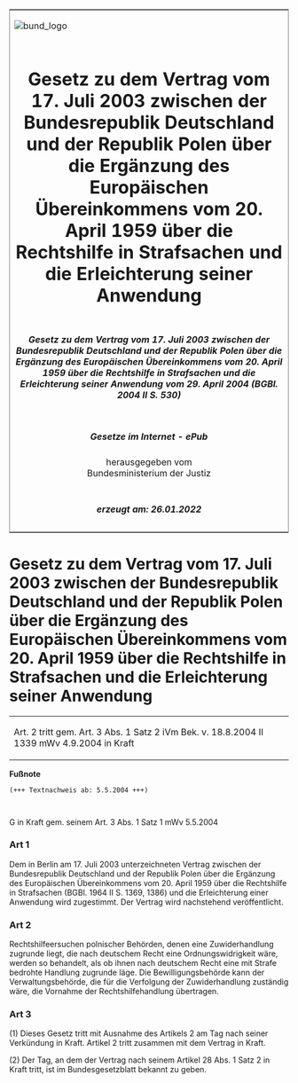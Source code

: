 <span id="DECKBLATT.html"></span>

<table border="0" frame="border" width="100%">

<tr valign="top">

<td align="left">

![bund\_logo](BfJ_2021_Web_de_de.gif)

</td>

<td align="right">

 

</td>

</tr>

<tr align="center" valign="middle">

<td colspan="2">

# Gesetz zu dem Vertrag vom 17. Juli 2003 zwischen der Bundesrepublik Deutschland und der Republik Polen über die Ergänzung des Europäischen Übereinkommens vom 20. April 1959 über die Rechtshilfe in Strafsachen und die Erleichterung seiner Anwendung

</td>

</tr>

<tr align="center" valign="middle">

<td colspan="2">

##### Gesetz zu dem Vertrag vom 17. Juli 2003 zwischen der Bundesrepublik Deutschland und der Republik Polen über die Ergänzung des Europäischen Übereinkommens vom 20. April 1959 über die Rechtshilfe in Strafsachen und die Erleichterung seiner Anwendung vom 29. April 2004 (BGBl. 2004 II S. 530)

</td>

</tr>

<tr align="center" valign="middle">

<td colspan="2">

  
  

##### Gesetze im Internet - ePub  
  
herausgegeben vom  
Bundesministerium der Justiz

</td>

</tr>

<tr align="center" valign="bottom">

<td colspan="2">

  
  

##### erzeugt am: 26.01.2022

</td>

</tr>

</table>

<span id="BJNR053020004.html"></span>

# Gesetz zu dem Vertrag vom 17. Juli 2003 zwischen der Bundesrepublik Deutschland und der Republik Polen über die Ergänzung des Europäischen Übereinkommens vom 20. April 1959 über die Rechtshilfe in Strafsachen und die Erleichterung seiner Anwendung

<div>

<div class="jnhtml">

<table width="100%">

<colgroup>

<col width="10%">

</col>

<col width="90%">

</col>

</colgroup>

<tr>

<td colspan="2">

Art. 2 tritt gem. Art. 3 Abs. 1 Satz 2 iVm Bek. v. 18.8.2004 II 1339 mWv
4.9.2004 in Kraft

</div>

</div>

</td>

</tr>

</table>

</div>

</div>

<div>

  
**Fußnote**

<div class="jnhtml">

<div>

<div class="jurAbsatz">

  

``` 
(+++ Textnachweis ab: 5.5.2004 +++)

 
```

G in Kraft gem. seinem Art. 3 Abs. 1 Satz 1 mWv 5.5.2004

</div>

</div>

</div>

</div>

<span id="BJNR053020004BJNE000100000.html"></span>

### Art 1  

<div>

<div class="jnhtml">

<div>

<div class="jurAbsatz">

Dem in Berlin am 17. Juli 2003 unterzeichneten Vertrag zwischen der
Bundesrepublik Deutschland und der Republik Polen über die Ergänzung des
Europäischen Übereinkommens vom 20. April 1959 über die Rechtshilfe in
Strafsachen (BGBl. 1964 II S. 1369, 1386) und die Erleichterung einer
Anwendung wird zugestimmt. Der Vertrag wird nachstehend veröffentlicht.

</div>

</div>

</div>

</div>

<span id="BJNR053020004BJNE000200000.html"></span>

### Art 2  

<div>

<div class="jnhtml">

<div>

<div class="jurAbsatz">

Rechtshilfeersuchen polnischer Behörden, denen eine Zuwiderhandlung
zugrunde liegt, die nach deutschem Recht eine Ordnungswidrigkeit wäre,
werden so behandelt, als ob ihnen nach deutschem Recht eine mit Strafe
bedrohte Handlung zugrunde läge. Die Bewilligungsbehörde kann der
Verwaltungsbehörde, die für die Verfolgung der Zuwiderhandlung zuständig
wäre, die Vornahme der Rechtshilfehandlung übertragen.

</div>

</div>

</div>

</div>

<span id="BJNR053020004BJNE000300000.html"></span>

### Art 3  

<div>

<div class="jnhtml">

<div>

<div class="jurAbsatz">

(1) Dieses Gesetz tritt mit Ausnahme des Artikels 2 am Tag nach seiner
Verkündung in Kraft. Artikel 2 tritt zusammen mit dem Vertrag in Kraft.

</div>

<div class="jurAbsatz">

(2) Der Tag, an dem der Vertrag nach seinem Artikel 28 Abs. 1 Satz 2 in
Kraft tritt, ist im Bundesgesetzblatt bekannt zu geben.

</div>

</div>

</div>

</div>

